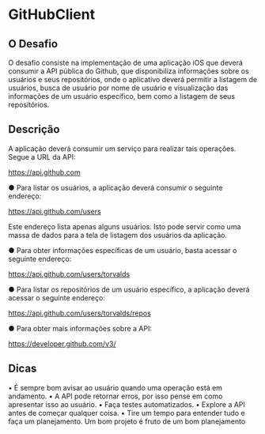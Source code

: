 # GitHubClient

## O Desafio 
O desafio consiste na implementação de uma aplicação iOS que deverá consumir a API pública do Github, que disponibiliza informações sobre os usuários e seus repositórios, onde o aplicativo deverá permitir a listagem de usuários, busca de usuário por nome de usuário e visualização das informações de um usuário específico, bem como a listagem de seus repositórios. 

## Descrição 
A aplicação deverá consumir um serviço para realizar tais operações. Segue a URL da API: 

https://api.github.com 

● Para listar os usuários, a aplicação deverá consumir o seguinte endereço: 

https://api.github.com/users 

Este endereço lista apenas alguns usuários. Isto pode servir como uma massa de dados para a tela de listagem dos usuários da aplicação. 

● Para obter informações específicas de um usuário, basta acessar o seguinte endereço: 

https://api.github.com/users/torvalds 

● Para listar os repositórios de um usuário específico, a aplicação deverá acessar o seguinte endereço: 

https://api.github.com/users/torvalds/repos 

● Para obter mais informações sobre a API: 

https://developer.github.com/v3/ 

## Dicas 
• É sempre bom avisar ao usuário quando uma operação está em andamento. 
• A API pode retornar erros, por isso pense em como apresentar isso ao usuário. 
• Faça testes automatizados. 
• Explore a API antes de começar qualquer coisa. 
• Tire um tempo para entender tudo e faça um planejamento. Um bom projeto é fruto de um bom planejamento 
